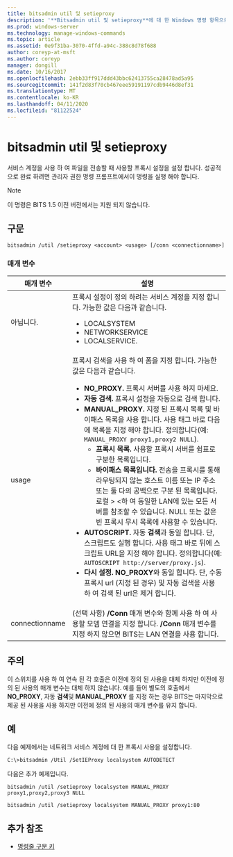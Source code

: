 ```yaml
---
title: bitsadmin util 및 setieproxy
description: '**Bitsadmin util 및 setieproxy**에 대 한 Windows 명령 항목으로, 서비스 계정을 사용 하 여 파일을 전송할 때 사용할 프록시 설정을 설정 합니다.'
ms.prod: windows-server
ms.technology: manage-windows-commands
ms.topic: article
ms.assetid: 0e9f31ba-3070-4ffd-a94c-388c8d78f688
author: coreyp-at-msft
ms.author: coreyp
manager: dongill
ms.date: 10/16/2017
ms.openlocfilehash: 2ebb33ff917ddd43bbc62413755ca28478ad5a95
ms.sourcegitcommit: 141f2d83f70cb467eee59191197cdb9446d8ef31
ms.translationtype: MT
ms.contentlocale: ko-KR
ms.lasthandoff: 04/11/2020
ms.locfileid: "81122524"
---
```

# <a name="bitsadmin-util-and-setieproxy"></a>bitsadmin util 및 setieproxy

서비스 계정을 사용 하 여 파일을 전송할 때 사용할 프록시 설정을 설정 합니다. 성공적으로 완료 하려면 관리자 권한 명령 프롬프트에서이 명령을 실행 해야 합니다.

> [!NOTE]
> 이 명령은 BITS 1.5 이전 버전에서는 지원 되지 않습니다.

## <a name="syntax"></a>구문

```
bitsadmin /util /setieproxy <account> <usage> [/conn <connectionname>]
```

### <a name="parameters"></a>매개 변수


| 매개 변수 | 설명 |
| --------- | ---------- |
| 아닙니다. | 프록시 설정이 정의 하려는 서비스 계정을 지정 합니다. 가능한 값은 다음과 같습니다.<ul><li>LOCALSYSTEM</li><li>   NETWORKSERVICE</li><li>LOCALSERVICE.</li></ul> |
| usage | 프록시 검색을 사용 하 여 폼을 지정 합니다. 가능한 값은 다음과 같습니다.<ul><li>**NO_PROXY.** 프록시 서버를 사용 하지 마세요.</li><li>**자동 검색.** 프록시 설정을 자동으로 검색 합니다.</li><li>**MANUAL_PROXY.** 지정 된 프록시 목록 및 바이패스 목록을 사용 합니다. 사용 태그 바로 다음에 목록을 지정 해야 합니다. 정의합니다(예: `MANUAL_PROXY proxy1,proxy2 NULL`).<ul><li>**프록시 목록.** 사용할 프록시 서버를 쉼표로 구분한 목록입니다.</li><li>**바이패스 목록입니다.** 전송을 프록시를 통해 라우팅되지 않는 호스트 이름 또는 IP 주소 또는 둘 다의 공백으로 구분 된 목록입니다. 로컬 > \<하 여 동일한 LAN에 있는 모든 서버를 참조할 수 있습니다. NULL 또는 값은 빈 프록시 무시 목록에 사용할 수 있습니다.</li></ul><li>**AUTOSCRIPT.** 자동 **검색**과 동일 합니다. 단, 스크립트도 실행 합니다. 사용 태그 바로 뒤에 스크립트 URL을 지정 해야 합니다. 정의합니다(예: `AUTOSCRIPT http://server/proxy.js`).</li><li>**다시 설정.** **NO_PROXY**와 동일 합니다. 단, 수동 프록시 url (지정 된 경우) 및 자동 검색을 사용 하 여 검색 된 url은 제거 합니다.</li></ul> |
| connectionname | (선택 사항) **/Conn** 매개 변수와 함께 사용 하 여 사용할 모뎀 연결을 지정 합니다. **/Conn** 매개 변수를 지정 하지 않으면 BITS는 LAN 연결을 사용 합니다. |

## <a name="remarks"></a>주의

이 스위치를 사용 하 여 연속 된 각 호출은 이전에 정의 된 사용을 대체 하지만 이전에 정의 된 사용의 매개 변수는 대체 하지 않습니다. 예를 들어 별도의 호출에서 **NO_PROXY**, 자동 **검색**및 **MANUAL_PROXY** 를 지정 하는 경우 BITS는 마지막으로 제공 된 사용을 사용 하지만 이전에 정의 된 사용의 매개 변수를 유지 합니다.

## <a name="examples"></a>예

다음 예제에서는 네트워크 서비스 계정에 대 한 프록시 사용을 설정합니다.

```
C:\>bitsadmin /Util /SetIEProxy localsystem AUTODETECT
```

다음은 추가 예제입니다.

```
bitsadmin /util /setieproxy localsystem MANUAL_PROXY proxy1,proxy2,proxy3 NULL
```

```
bitsadmin /util /setieproxy localsystem MANUAL_PROXY proxy1:80
```

## <a name="additional-references"></a>추가 참조

- [명령줄 구문 키](command-line-syntax-key.md)